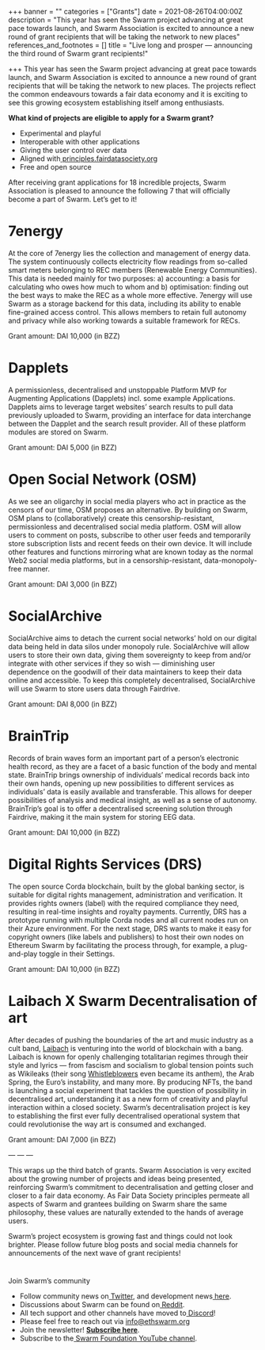 +++
banner = ""
categories = ["Grants"]
date = 2021-08-26T04:00:00Z
description = "This year has seen the Swarm project advancing at great pace towards launch, and Swarm Association is excited to announce a new round of grant recipients that will be taking the network to new places"
references_and_footnotes = []
title = "Live long and prosper — announcing the third round of Swarm grant recipients!"

+++
This year has seen the Swarm project advancing at great pace towards launch, and Swarm Association is excited to announce a new round of grant recipients that will be taking the network to new places. The projects reflect the common endeavours towards a fair data economy and it is exciting to see this growing ecosystem establishing itself among enthusiasts.

**What kind of projects are eligible to apply for a Swarm grant?**

* Experimental and playful
* Interoperable with other applications
* Giving the user control over data
* Aligned with[ principles.fairdatasociety.org](http://principles.fairdatasociety.org/)
* Free and open source

After receiving grant applications for 18 incredible projects, Swarm Association is pleased to announce the following 7 that will officially become a part of Swarm. Let’s get to it!

# 7energy

At the core of 7energy lies the collection and management of energy data. The system continuously collects electricity flow readings from so-called smart meters belonging to REC members (Renewable Energy Communities). This data is needed mainly for two purposes: a) accounting: a basis for calculating who owes how much to whom and b) optimisation: finding out the best ways to make the REC as a whole more effective. 7energy will use Swarm as a storage backend for this data, including its ability to enable fine-grained access control. This allows members to retain full autonomy and privacy while also working towards a suitable framework for RECs.

Grant amount: DAI 10,000 (in BZZ)

# Dapplets

A permissionless, decentralised and unstoppable Platform MVP for Augmenting Applications (Dapplets) incl. some example Applications. Dapplets aims to leverage target websites’ search results to pull data previously uploaded to Swarm, providing an interface for data interchange between the Dapplet and the search result provider. All of these platform modules are stored on Swarm.

Grant amount: DAI 5,000 (in BZZ)

# Open Social Network (OSM)

As we see an oligarchy in social media players who act in practice as the censors of our time, OSM proposes an alternative. By building on Swarm, OSM plans to (collaboratively) create this censorship-resistant, permissionless and decentralised social media platform. OSM will allow users to comment on posts, subscribe to other user feeds and temporarily store subscription lists and recent feeds on their own device. It will include other features and functions mirroring what are known today as the normal Web2 social media platforms, but in a censorship-resistant, data-monopoly-free manner.

Grant amount: DAI 3,000 (in BZZ)

# SocialArchive

SocialArchive aims to detach the current social networks’ hold on our digital data being held in data silos under monopoly rule. SocialArchive will allow users to store their own data, giving them sovereignty to keep from and/or integrate with other services if they so wish — diminishing user dependence on the goodwill of their data maintainers to keep their data online and accessible. To keep this completely decentralised, SocialArchive will use Swarm to store users data through Fairdrive.

Grant amount: DAI 8,000 (in BZZ)

# BrainTrip

Records of brain waves form an important part of a person’s electronic health record, as they are a facet of a basic function of the body and mental state. BrainTrip brings ownership of individuals’ medical records back into their own hands, opening up new possibilities to different services as individuals’ data is easily available and transferable. This allows for deeper possibilities of analysis and medical insight, as well as a sense of autonomy. BrainTrip’s goal is to offer a decentralised screening solution through Fairdrive, making it the main system for storing EEG data.

Grant amount: DAI 10,000 (in BZZ)

# Digital Rights Services (DRS)

The open source Corda blockchain, built by the global banking sector, is suitable for digital rights management, administration and verification. It provides rights owners (label) with the required compliance they need, resulting in real-time insights and royalty payments. Currently, DRS has a prototype running with multiple Corda nodes and all current nodes run on their Azure environment. For the next stage, DRS wants to make it easy for copyright owners (like labels and publishers) to host their own nodes on Ethereum Swarm by facilitating the process through, for example, a plug-and-play toggle in their Settings.

Grant amount: DAI 10,000 (in BZZ)

# Laibach X Swarm Decentralisation of art

After decades of pushing the boundaries of the art and music industry as a cult band, [Laibach](https://www.laibach.org/) is venturing into the world of blockchain with a bang. Laibach is known for openly challenging totalitarian regimes through their style and lyrics — from fascism and socialism to global tension points such as Wikileaks (their song [Whistleblowers](https://www.youtube.com/watch?v=c6Mx2mxpaCY) even became its anthem), the Arab Spring, the Euro’s instability, and many more. By producing NFTs, the band is launching a social experiment that tackles the question of possibility in decentralised art, understanding it as a new form of creativity and playful interaction within a closed society. Swarm’s decentralisation project is key to establishing the first ever fully decentralised operational system that could revolutionise the way art is consumed and exchanged.

Grant amount: DAI 7,000 (in BZZ)

— — —

This wraps up the third batch of grants. Swarm Association is very excited about the growing number of projects and ideas being presented, reinforcing Swarm’s commitment to decentralisation and getting closer and closer to a fair data economy. As Fair Data Society principles permeate all aspects of Swarm and grantees building on Swarm share the same philosophy, these values are naturally extended to the hands of average users.

Swarm’s project ecosystem is growing fast and things could not look brighter. Please follow future blog posts and social media channels for announcements of the next wave of grant recipients!

#   
Join Swarm’s community

* Follow community news on[ Twitter](https://twitter.com/ethswarmhive), and development news[ here](https://twitter.com/ethswarm).
* Discussions about Swarm can be found on[ Reddit](https://www.reddit.com/r/ethswarm/).
* All tech support and other channels have moved to[ Discord](https://discord.gg/wdghaQsGq5)!
* Please feel free to reach out via [info@ethswarm.org](mailto:info@ethswarm.org)
* Join the newsletter! [**Subscribe here**](https://www.ethswarm.org/newsletter.html).
* Subscribe to the[ Swarm Foundation YouTube channel](https://www.youtube.com/channel/UCu6ywn9MTqdREuE6xuRkskA/videos).